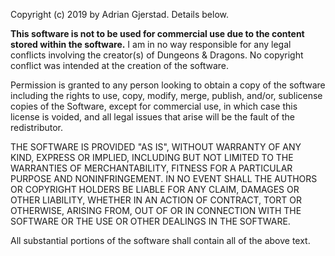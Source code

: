 Copyright (c) 2019 by Adrian Gjerstad. Details below.

**This software is not to be used for commercial use due to the content stored within the software.** I am in no way responsible for any legal conflicts involving the creator(s) of Dungeons & Dragons. No copyright conflict was intended at the creation of the software.

Permission is granted to any person looking to obtain a copy of the software including the rights to use, copy, modify, merge, publish, and/or, sublicense copies of the Software, except for commercial use, in which case this license is voided, and all legal issues that arise will be the fault of the redistributor.

THE SOFTWARE IS PROVIDED "AS IS", WITHOUT WARRANTY OF ANY KIND, EXPRESS OR IMPLIED, INCLUDING BUT NOT LIMITED TO THE WARRANTIES OF MERCHANTABILITY, FITNESS FOR A PARTICULAR PURPOSE AND NONINFRINGEMENT. IN NO EVENT SHALL THE AUTHORS OR COPYRIGHT HOLDERS BE LIABLE FOR ANY CLAIM, DAMAGES OR OTHER LIABILITY, WHETHER IN AN ACTION OF CONTRACT, TORT OR OTHERWISE, ARISING FROM, OUT OF OR IN CONNECTION WITH THE SOFTWARE OR THE USE OR OTHER DEALINGS IN THE SOFTWARE.

All substantial portions of the software shall contain all of the above text.
